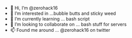 - 👋 Hi, I’m @zerohack16
- 👀 I’m interested in ...bubble butts and sticky weed
- 🌱 I’m currently learning ... bash script
- 💞️ I’m looking to collaborate on ... bash stuff for servers
- 📫 Found me around ... @zerohack16 on twitter

<!---
zerohack16/zerohack16 is a ✨ special ✨ repository because its `README.md` (this file) appears on your GitHub profile.
You can click the Preview link to take a look at your changes.
--->

